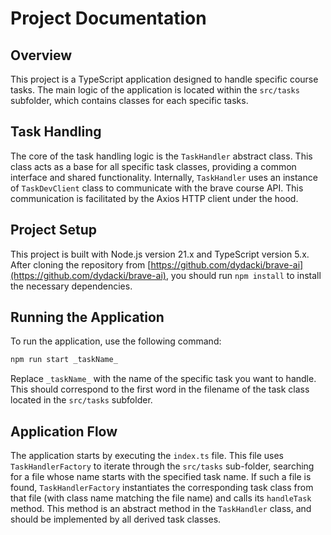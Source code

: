 # Project Documentation

## Overview

This project is a TypeScript application designed to handle specific course tasks. The main logic of the application is located within the `src/tasks` subfolder, which contains classes for each specific tasks.

## Task Handling

The core of the task handling logic is the `TaskHandler` abstract class. This class acts as a base for all specific task classes, providing a common interface and shared functionality. Internally, `TaskHandler` uses an instance of `TaskDevClient` class to communicate with the brave course API. This communication is facilitated by the Axios HTTP client under the hood.

## Project Setup

This project is built with Node.js version 21.x and TypeScript version 5.x. After cloning the repository from [https://github.com/dydacki/brave-ai](https://github.com/dydacki/brave-ai), you should run `npm install` to install the necessary dependencies.

## Running the Application

To run the application, use the following command:

```bash
npm run start _taskName_
```

Replace `_taskName_` with the name of the specific task you want to handle. This should correspond to the first word in the filename of the task class located in the `src/tasks` subfolder.

## Application Flow

The application starts by executing the `index.ts` file. This file uses `TaskHandlerFactory` to iterate through the `src/tasks` sub-folder, searching for a file whose name starts with the specified task name. If such a file is found, `TaskHandlerFactory` instantiates the corresponding task class from that file (with class name matching the file name) and calls its `handleTask` method. This method is an abstract method in the `TaskHandler` class, and should be implemented by all derived task classes.
